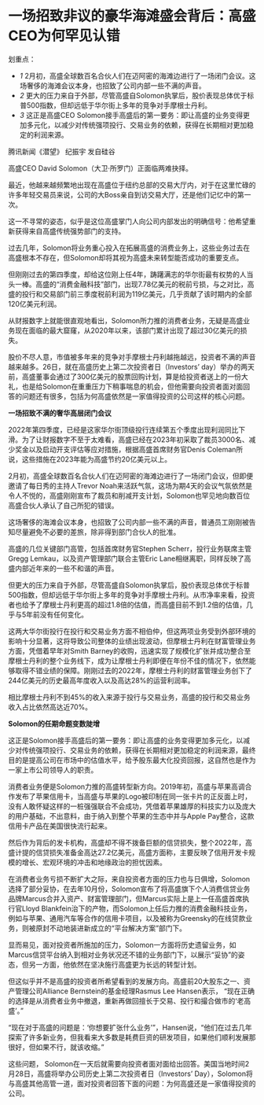 # 一场招致非议的豪华海滩盛会背后：高盛CEO为何罕见认错

划重点：

  * _1_ 2月初，高盛全球数百名合伙人们在迈阿密的海滩边进行了一场闭门会议。这场奢侈的海滩会议本身，也招致了公司内部一些不满的声音。
  * _2_ 更大的压力来自于外部，尽管高盛自Solomon执掌后，股价表现总体优于标普500指数，但却远低于华尔街上多年的竞争对手摩根士丹利。
  * _3_ 这正是高盛CEO Solomon接手高盛后的第一要务：即让高盛的业务变得更加多元化，以减少对传统强项投行、交易业务的依赖，获得在长期相对更加稳定的利润来源。

腾讯新闻《潜望》 纪振宇 发自硅谷

高盛CEO David Solomon（大卫·所罗门）正面临两难抉择。

最近，他越来越频繁地出现在高盛位于纽约总部的交易大厅内，对于在这里忙碌的许多年轻交易员来说，公司的大Boss亲自到访交易大厅，还是他们记忆中的第一次。

这一不寻常的姿态，似乎是这位高盛掌门人向公司内部发出的明确信号：他希望重新获得来自高盛传统强势部门的支持。

过去几年，Solomon将业务重心投入在拓展高盛的消费业务上，这些业务过去在高盛根本不存在，但Solomon却将其视为高盛未来转型能否成功的重要支点。

但刚刚过去的第四季度，却给这位刚上任4年，踌躇满志的华尔街最有权势的人当头一棒。高盛的“消费金融科技”部门，出现7.78亿美元的税前亏损，与之对比，高盛的投行和交易部门前三季度税前利润为119亿美元，几乎贡献了该时期内的全部120亿美元利润。

从财报数字上就能很直观地看出，Solomon所力推的消费者业务，无疑是高盛业务现在面临的最大窟窿，从2020年以来，该部门累计出现了超过30亿美元的损失。

股价不尽人意，市值被多年来的竞争对手摩根士丹利越拖越远，投资者不满的声音越来越多。26日，就在高盛历史上第二次投资者日（Investors’
day）举办的两天前，高盛董事会通过了300亿美元的股票回购计划，算是给投资者送上的一份大礼，也是给Solomon在重重压力下稍事喘息的机会，但他需要向投资者面对面回答的问题还有很多，包括为何高盛依然是一家值得投资的公司这样的核心问题。

**一场招致不满的奢华高层闭门会议**

2022年第四季度，已经是这家华尔街顶级投行连续第五个季度出现利润同比下滑。为了让财报数字不至于太难看，高盛已经在2023年初采取了裁员3000名、减少奖金以及启动开支评估等应对措施，根据高盛首席财务官Denis
Coleman所说，这些措施在2023年能为高盛节约20亿美元以上。

2月初，高盛全球数百名合伙人们在迈阿密的海滩边进行了一场闭门会议，但即便邀请了每日秀的主持人Trevor
Noah来活跃气氛，这场为期4天的会议气氛依然是令人不悦的，高盛刚刚宣布了裁员和削减开支计划，Solomon也罕见地向数百位高盛合伙人承认了自己所犯的错误。

这场奢侈的海滩会议本身，也招致了公司内部一些不满的声音，普通员工刚刚被告知尽量避免不必要的差旅，除非得到部门合伙人的批准。

高盛的几位关键部门高管，包括首席财务官Stephen Scherr，投行业务联席主管Gregg Lemkau，以及资产管理部门联合主管Eric
Lane相继离职，同样反映了高盛内部近年来的一些不和谐的声音。

但更大的压力来自于外部，尽管高盛自Solomon执掌后，股价表现总体优于标普500指数，但却远低于华尔街上多年的竞争对手摩根士丹利。从市净率来看，投资者也给予了摩根士丹利更高的超过1.8倍的估值，而高盛目前不到1.2倍的估值，几乎与5年前没有任何变化。

这两大华尔街投行在投行和交易业务方面不相伯仲，但这两项业务受到外部环境的影响十分显著，这将导致公司整体的业绩出现波动，但摩根士丹利在财富管理业务方面，凭借着早年对Smith
Barney的收购，迅速实现了规模化扩张并成功整合至摩根士丹利的整个业务线下，成为让摩根士丹利即便在年份不佳的情况下，依然能够取得不错业绩的保障。刚刚过去的2022年，摩根士丹利的财富管理业务创下了244亿美元的历史最高年度收入以及高达28%的运营利润率。

相比摩根士丹利不到45%的收入来源于投行与交易业务，高盛的投行和交易业务收入占比依然高达近70%。

**Solomon的任期命题变数陡增**

这正是Solomon接手高盛后的第一要务：即让高盛的业务变得更加多元化，以减少对传统强项投行、交易业务的依赖，获得在长期相对更加稳定的利润来源，最终目的是提高公司在市场中的估值水平，给予股东最大化投资回报，这自然也是作为一家上市公司领导人的职责。

消费者业务便是Solomon力推的高盛转型新方向。2019年初，高盛与苹果高调合作发布了苹果信用卡，当高盛与苹果的Logo被印制在同一张卡片的正反面上时，没有人敢怀疑这样的一桩强强联合不会成功，凭借着苹果雄厚的科技实力以及庞大的用户基础，不出意料，由于纳入到整个苹果的生态中并与Apple
Pay整合，这款信用卡产品在美国很快流行起来。

然后作为背后的发卡机构，高盛却不得不拨备巨额的信贷损失，整个2022年，高盛计提的信贷损失准备金高达27.2亿美元，高盛方面称，主要反映了信用开发卡规模的增长、宏观环境的冲击和地缘政治的担忧因素。

在消费者业务亏损不断扩大之际，来自投资者方面的压力也与日俱增，Solomon选择了部分妥协，在去年10月份，Solomon宣布了将高盛旗下个人消费信贷业务品牌Marcus合并入资产、财富管理部门，但Marcus实际上是上一任高盛首席执行官Lloyd
Blankfein治下的产物，而Solomon上任后力推的消费金融科技业务，例如与苹果、通用汽车等合作的信用卡项目，以及被称为Greensky的在线贷款业务，则被原封不动地装进新成立的“平台解决方案”部门下。

显而易见，面对投资者所施加的压力，Solomon一方面将历史遗留业务，如Marcus信贷平台纳入到相对业务状况还不错的业务部门下，以展示“妥协”的姿态，但另一方面，他依然在坚决施行高盛更为长远的转型计划。

但这似乎并不是高盛的投资者所希望看到的发展方向。高盛前20大股东之一、资产管理公司Alliance Bernstein的基金经理Rasmus Lee
Hansen表示， “现在正确的选择是从消费者业务中撤退，重新再做回擅长于交易、投行和撮合做市的‘老高盛’。”

“现在对于高盛的问题是：‘你想要扩张什么业务’”，Hansen说，“他们在过去几年探索了许多新业务，但我看来大多数是耗费巨资的研发项目，如果他们顺利发展那很好，但如果不行，就该收缩。”

这些问题， Solomon在一天后就需要向投资者面对面给出回答。美国当地时间2月28日，高盛将举办公司历史上第二次投资者日（Investors’
Day），Solomon将与高盛其他高管一道，面对投资者回答下面的问题：为何高盛还是一家值得投资的公司。

